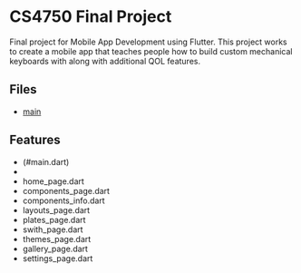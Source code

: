# CS4750 Final Project

Final project for Mobile App Development using Flutter.
This project works to create a mobile app that teaches people how to build custom 
mechanical keyboards with along with additional QOL features.

## Files
- [main](#project-title)

## Features
- (#main.dart)
- 
- home_page.dart
- components_page.dart
- components_info.dart
- layouts_page.dart
- plates_page.dart
- swith_page.dart
- themes_page.dart
- gallery_page.dart
- settings_page.dart
